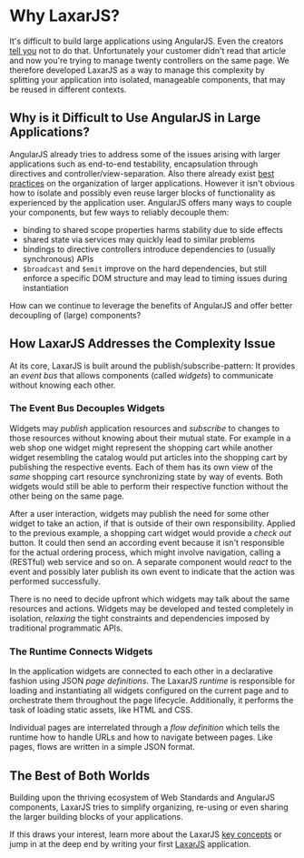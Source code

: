 # Why LaxarJS?

It's difficult to build large applications using AngularJS.
Even the creators [tell you](http://briantford.com/blog/huuuuuge-angular-apps) not to do that.
Unfortunately your customer didn't read that article and now you're trying to manage twenty controllers on the same page.
We therefore developed LaxarJS as a way to manage this complexity by splitting your application into isolated, manageable components, that may be reused in different contexts.


## Why is it Difficult to Use AngularJS in Large Applications?

AngularJS already tries to address some of the issues arising with larger applications such as end-to-end testability, encapsulation through directives and controller/view-separation.
Also there already exist [best practices](http://cliffmeyers.com/blog/2013/4/21/code-organization-angularjs-javascript) on the organization of larger applications.
However it isn't obvious how to isolate and possibly even reuse larger blocks of functionality as experienced by the application user.
AngularJS offers many ways to couple your components, but few ways to reliably decouple them:

* binding to shared scope properties harms stability due to side effects
* shared state via services may quickly lead to similar problems
* bindings to directive controllers introduce dependencies to (usually synchronous) APIs
* `$broadcast` and `$emit` improve on the hard dependencies, but still enforce a specific DOM structure and may lead to timing issues during instantiation

How can we continue to leverage the benefits of AngularJS and offer better decoupling of (large) components?


## How LaxarJS Addresses the Complexity Issue

At its core, LaxarJS is built around the publish/subscribe-pattern:
It provides an *event bus* that allows components (called *widgets*) to communicate without knowing each other.


### The Event Bus Decouples Widgets

Widgets may *publish* application resources and *subscribe* to changes to those resources without knowing about their mutual state.
For example in a web shop one widget might represent the shopping cart while another widget resembling the catalog would put articles into the shopping cart by publishing the respective events.
Each of them has its own view of the *same* shopping cart resource synchronizing state by way of events.
Both widgets would still be able to perform their respective function without the other being on the same page.

After a user interaction, widgets may publish the need for some other widget to take an action, if that is outside of their own responsibility.
Applied to the previous example, a shopping cart widget would provide a *check out* button.
It could then send an according event because it isn't responsible for the actual ordering process, which might involve navigation, calling a (RESTful) web service and so on.
A separate component would *react* to the event and possibly later publish its own event to indicate that the action was performed successfully.

There is no need to decide upfront which widgets may talk about the same resources and actions.
Widgets may be developed and tested completely in isolation, *relaxing* the tight constraints and dependencies imposed by traditional programmatic APIs.


### The Runtime Connects Widgets

In the application widgets are connected to each other in a declarative fashion using JSON *page definitions*.
The LaxarJS *runtime* is responsible for loading and instantiating all widgets configured on the current page and to orchestrate them throughout the page lifecycle.
Additionally, it performs the task of loading static assets, like HTML and CSS.

Individual pages are interrelated through a *flow definition* which tells the runtime how to handle URLs and how to navigate between pages.
Like pages, flows are written in a simple JSON format.


## The Best of Both Worlds

Building upon the thriving ecosystem of Web Standards and AngularJS components, LaxarJS tries to simplify organizing, re-using or even sharing the larger building blocks of your applications.

If this draws your interest, learn more about the LaxarJS [key concepts](concepts.md) or jump in at the deep end by writing your first [LaxarJS](http://github.com/LaxarJS/laxar) application.
